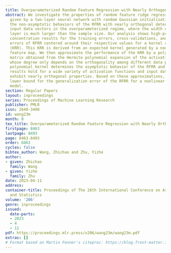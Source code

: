 ```yaml
---
title: Overparameterized Random Feature Regression with Nearly Orthogonal Data
abstract: We investigate the properties of random feature ridge regression (RFRR)
  given by a two-layer neural network with random Gaussian initialization. We study
  the non-asymptotic behaviors of the RFRR with nearly orthogonal deterministic unit-length
  input data vectors in the overparameterized regime, where the width of the first
  layer is much larger than the sample size. Our analysis shows high-probability non-asymptotic
  concentration results for the training errors, cross-validations, and generalization
  errors of RFRR centered around their respective values for a kernel ridge regression
  (KRR). This KRR is derived from an expected kernel generated by a nonlinear random
  feature map. We then approximate the performance of the KRR by a polynomial kernel
  matrix obtained from the Hermite polynomial expansion of the activation function,
  whose degree only depends on the orthogonality among different data points. This
  polynomial kernel determines the asymptotic behavior of the RFRR and the KRR. Our
  results hold for a wide variety of activation functions and input data sets that
  exhibit nearly orthogonal properties. Based on these approximations, we obtain a
  lower bound for the generalization error of the RFRR for a nonlinear student-teacher
  model.
section: Regular Papers
layout: inproceedings
series: Proceedings of Machine Learning Research
publisher: PMLR
issn: 2640-3498
id: wang23m
month: 0
tex_title: Overparameterized Random Feature Regression with Nearly Orthogonal Data
firstpage: 8463
lastpage: 8493
page: 8463-8493
order: 8463
cycles: false
bibtex_author: Wang, Zhichao and Zhu, Yizhe
author:
- given: Zhichao
  family: Wang
- given: Yizhe
  family: Zhu
date: 2023-04-11
address:
container-title: Proceedings of The 26th International Conference on Artificial Intelligence
  and Statistics
volume: '206'
genre: inproceedings
issued:
  date-parts:
  - 2023
  - 4
  - 11
pdf: https://proceedings.mlr.press/v206/wang23m/wang23m.pdf
extras: []
# Format based on Martin Fenner's citeproc: https://blog.front-matter.io/posts/citeproc-yaml-for-bibliographies/
---
```

